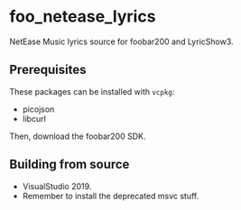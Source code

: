 # foo_netease_lyrics

NetEase Music lyrics source for foobar200 and LyricShow3.

## Prerequisites

These packages can be installed with `vcpkg`: 
- picojson
- libcurl

Then, download the foobar200 SDK.

## Building from source
- VisualStudio 2019.
- Remember to install the deprecated msvc stuff.

